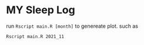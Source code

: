 # MY Sleep Log

run `Rscript main.R [month]` to genereate plot. 
such as
```
Rscript main.R 2021_11
```


